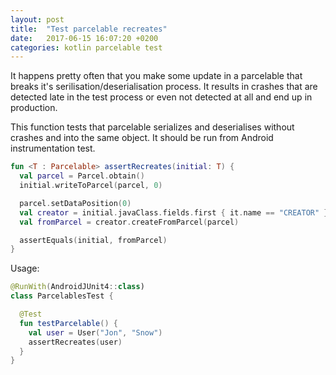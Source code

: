 ```yaml
---
layout: post
title:  "Test parcelable recreates"
date:   2017-06-15 16:07:20 +0200
categories: kotlin parcelable test
---
```


It happens pretty often that you make some update in a parcelable that breaks it's serilisation/deserialisation process. It results in crashes that are detected late in the test process or even not detected at all and end up in production.

This function tests that parcelable serializes and deserialises without crashes and into the same object. It should be run from Android instrumentation test.

```kotlin
fun <T : Parcelable> assertRecreates(initial: T) {
  val parcel = Parcel.obtain()
  initial.writeToParcel(parcel, 0)  

  parcel.setDataPosition(0)
  val creator = initial.javaClass.fields.first { it.name == "CREATOR" }.get(null) as Parcelable.Creator<*>
  val fromParcel = creator.createFromParcel(parcel)

  assertEquals(initial, fromParcel)
}
```

Usage:

```kotlin
@RunWith(AndroidJUnit4::class)
class ParcelablesTest {

  @Test
  fun testParcelable() {
    val user = User("Jon", "Snow")
    assertRecreates(user)
  }
}
```
